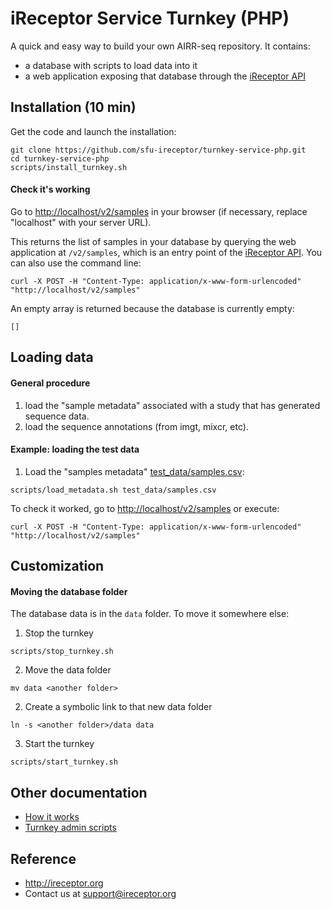 # iReceptor Service Turnkey (PHP)

A quick and easy way to build your own AIRR-seq repository. It contains:
- a database with scripts to load data into it
- a web application exposing that database through the [iReceptor API](https://github.com/sfu-ireceptor/api)

## Installation (10 min)
Get the code and launch the installation:
```
git clone https://github.com/sfu-ireceptor/turnkey-service-php.git
cd turnkey-service-php
scripts/install_turnkey.sh
```

#### Check it's working

Go to <http://localhost/v2/samples> in your browser (if necessary, replace "localhost" with your server URL).

This returns the list of samples in your database by querying the web application at `/v2/samples`, which is an entry point of the [iReceptor API](https://github.com/sfu-ireceptor/api). You can also use the command line:
```
curl -X POST -H "Content-Type: application/x-www-form-urlencoded" "http://localhost/v2/samples"
```


An empty array is returned because the database is currently empty:
```
[]
```

## Loading data

#### General procedure
1. load the "sample metadata" associated with a study that has generated sequence data.
2. load the sequence annotations (from imgt, mixcr, etc).

#### Example: loading the test data

1. Load the "samples metadata" [test_data/samples.csv](test_data/samples.csv):
```
scripts/load_metadata.sh test_data/samples.csv 
```

To check it worked, go to <http://localhost/v2/samples> or execute:
```
curl -X POST -H "Content-Type: application/x-www-form-urlencoded" "http://localhost/v2/samples"
```

## Customization

#### Moving the database folder
The database data is in the `data` folder. To move it somewhere else:

1. Stop the turnkey
```
scripts/stop_turnkey.sh
```

2. Move the data folder
```
mv data <another folder>
```

2. Create a symbolic link to that new data folder
```
ln -s <another folder>/data data
```

3. Start the turnkey
```
scripts/start_turnkey.sh
```

## Other documentation
- [How it works](doc/how_it_works.md)
- [Turnkey admin scripts](doc/admin_scripts.md)


## Reference
- <http://ireceptor.org>
- Contact us at <support@ireceptor.org>
